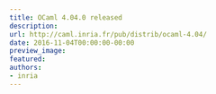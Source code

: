 ```yaml
---
title: OCaml 4.04.0 released
description:
url: http://caml.inria.fr/pub/distrib/ocaml-4.04/
date: 2016-11-04T00:00:00-00:00
preview_image:
featured:
authors:
- inria
---
```



